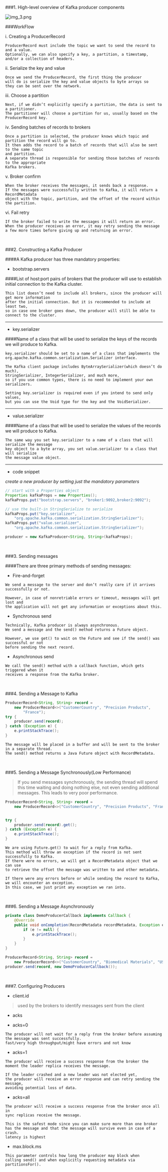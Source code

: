###1. High-level overview of Kafka producer components

![img_3.png](img_3.png)

###WorkFlow

i. Creating a ProducerRecord
```
ProducerRecord must include the topic we want to send the record to and a value. 
Optionally, we can also specify a key, a partition, a timestamp, and/or a collection of headers.
```

ii. Serialize the key and value
```
Once we send the ProducerRecord, the first thing the producer 
will do is serialize the key and value objects to byte arrays so 
they can be sent over the network.
```

iii. Choose a partition
```
Next, if we didn’t explicitly specify a partition, the data is sent to a partitioner. 
The partitioner will choose a partition for us, usually based on the ProducerRecord key. 
```

iv. Sending batches of records to brokers
```
Once a partition is selected, the producer knows which topic and partition the record will go to. 
It then adds the record to a batch of records that will also be sent to the same topic 
and partition. 
A separate thread is responsible for sending those batches of records to the appropriate 
Kafka brokers.
```

v. Broker confirm
```
When the broker receives the messages, it sends back a response. 
If the messages were successfully written to Kafka, it will return a RecordMetadata 
object with the topic, partition, and the offset of the record within the partition. 
```

vi. Fail retry
```
If the broker failed to write the messages it will return an error. 
When the producer receives an error, it may retry sending the message 
a few more times before giving up and returning an error.
```

&nbsp;

###2. Constructing a Kafka Producer

####A Kafka producer has three mandatory properties:

- bootstrap.servers

####List of host:port pairs of brokers that the producer will use to establish initial connection to the Kafka cluster.

```
This list doesn’t need to include all brokers, since the producer will get more information 
after the initial connection. But it is recommended to include at least two, 
so in case one broker goes down, the producer will still be able to connect to the cluster.
```

<hr>

- key.serializer

####Name of a class that will be used to serialize the keys of the records we will produce to Kafka.

```
key.serializer should be set to a name of a class that implements the 
org.apache.kafka.common.serialization.Serializer interface.

The Kafka client package includes ByteArraySerializer(which doesn’t do much), 
StringSerializer, IntegerSerializer, and much more, 
so if you use common types, there is no need to implement your own serializers. 

Setting key.serializer is required even if you intend to send only values, 
but you can use the Void type for the key and the VoidSerializer.
```

<hr>

- value.serializer

####Name of a class that will be used to serialize the values of the records we will produce to Kafka.

```
The same way you set key.serializer to a name of a class that will serialize the message 
key object to a byte array, you set value.serializer to a class that will serialize 
the message value object.
```

<hr>

- code snippet

*create a new producer by setting just the mandatory parameters*
```java
// start with a Properties object
Properties kafkaProps = new Properties(); 
kafkaProps.put("bootstrap.servers", "broker1:9092,broker2:9092");

// use the built-in StringSerialize to serialize
kafkaProps.put("key.serializer",
    "org.apache.kafka.common.serialization.StringSerializer"); 
kafkaProps.put("value.serializer",
    "org.apache.kafka.common.serialization.StringSerializer");

producer = new KafkaProducer<String, String>(kafkaProps); 
```


&nbsp;

###3. Sending messages

####There are three primary methods of sending messages:


- Fire-and-forget

```
We send a message to the server and don’t really care if it arrives successfully or not.

However, in case of nonretriable errors or timeout, messages will get lost and 
the application will not get any information or exceptions about this.
```

- Synchronous send

```
Technically, Kafka producer is always asynchronous.
We send a message and the send() method returns a Future object. 

However, we use get() to wait on the Future and see if the send() was successful or not 
before sending the next record.
```

- Asynchronous send

```
We call the send() method with a callback function, which gets triggered when it 
receives a response from the Kafka broker.
```


&nbsp;

###4. Sending a Message to Kafka

```java
ProducerRecord<String, String> record =
    new ProducerRecord<>("CustomerCountry", "Precision Products",
        "France"); 
try {
    producer.send(record); 
} catch (Exception e) {
    e.printStackTrace(); 
}
```

```
The message will be placed in a buffer and will be sent to the broker in a separate thread.
The send() method returns a Java Future object with RecordMetadata. 
```

&nbsp;

###5. Sending a Message Synchronously(Low Performance)

>If you send messages synchronously, 
>the sending thread will spend this time waiting and doing nothing else, 
>not even sending additional messages. This leads to very poor performance.

```java
ProducerRecord<String, String> record =
    new ProducerRecord<>("CustomerCountry", "Precision Products", "France");


try {
    producer.send(record).get(); 
} catch (Exception e) {
    e.printStackTrace(); 
}
```

```
We are using Future.get() to wait for a reply from Kafka. 
This method will throw an exception if the record is not sent successfully to Kafka. 
If there were no errors, we will get a RecordMetadata object that we can use 
to retrieve the offset the message was written to and other metadata.

If there were any errors before or while sending the record to Kafka, 
we will encounter an exception. 
In this case, we just print any exception we ran into.
```

&nbsp;

###6. Sending a Message Asynchronously

```java
private class DemoProducerCallback implements Callback { 
    @Override
    public void onCompletion(RecordMetadata recordMetadata, Exception e) {
        if (e != null) {
            e.printStackTrace(); 
        }
    }
}

ProducerRecord<String, String> record =
    new ProducerRecord<>("CustomerCountry", "Biomedical Materials", "USA"); 
producer.send(record, new DemoProducerCallback());
```

&nbsp;

###7. Configuring Producers

- client.id
>used by the brokers to identify messages sent from the client

- acks

- acks=0
```
The producer will not wait for a reply from the broker before assuming the message was sent successfully. 
fast/very high throughput/might have errors and not know
```

- acks=1
```  
The producer will receive a success response from the broker the moment the leader replica receives the message.

If the leader crashed and a new leader was not elected yet, 
the producer will receive an error response and can retry sending the message, 
avoiding potential loss of data. 
```  

- acks=all

```
The producer will receive a success response from the broker once all in 
sync replicas receive the message.

This is the safest mode since you can make sure more than one broker 
has the message and that the message will survive even in case of a crash.
latency is highest
```


- max.block.ms
```
This parameter controls how long the producer may block when 
calling send() and when explicitly requesting metadata via partitionsFor(). 
```





